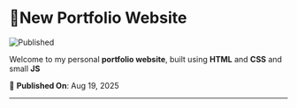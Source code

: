  # 🚀New Portfolio Website
![Published](https://img.shields.io/badge/Status-Deployed-green?style=for-the-badge&logo=github)

Welcome to my personal **portfolio website**, built using **HTML** and **CSS** and small **JS**



📅 **Published On**: Aug 19, 2025

---

